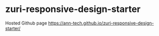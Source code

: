 # zuri-responsive-design-starter

Hosted Github page https://ann-tech.github.io/zuri-responsive-design-starter/
